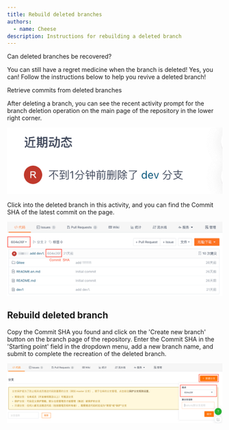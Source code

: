 ```yaml
---
title: Rebuild deleted branches
authors:
  - name: Cheese
description: Instructions for rebuilding a deleted branch
---
```


Can deleted branches be recovered?

You can still have a regret medicine when the branch is deleted! Yes, you can!
Follow the instructions below to help you revive a deleted branch!

Retrieve commits from deleted branches

After deleting a branch, you can see the recent activity prompt for the branch deletion operation on the main page of the repository in the lower right corner.

![Rebuild Branch](./assets/rebuild-developments.png)

Click into the deleted branch in this activity, and you can find the Commit SHA of the latest commit on the page.

![Rebuild Branch](./assets/rebuild-commitsha.png)

## Rebuild deleted branch

Copy the Commit SHA you found and click on the 'Create new branch' button on the branch page of the repository. Enter the Commit SHA in the 'Starting point' field in the dropdown menu, add a new branch name, and submit to complete the recreation of the deleted branch.

![Rebuild Branch](./assets/rebuild-new.png)